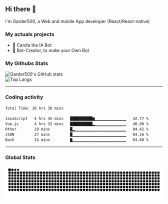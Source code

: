 ## Hi there 👋

I'm Garder500, a Web and mobile App developer (React/React-native)


### My actuals projects 
- 🔭 Cardia the IA Bot
- 🌱 Bot-Creator, to make your Own Bot

### My Githubs Stats

<!--- ![Garder 500 stats](https://github-readme-stats.vercel.app/api?username=garder500&show_icons=true&theme=Gradient) -->
![Garder500's GitHub stats](https://github-readme-stats.vercel.app/api?username=garder500&show_icons=true&theme=material-palenight&include_all_commits=true&custom_title=My%20Github%20Stats)
<br/>
![Top Langs](https://github-readme-stats.vercel.app/api/top-langs/?username=garder500&theme=material-palenight&layout=compact)

---
### Coding activity

<!--START_SECTION:waka-->

```txt
Total Time: 10 hrs 38 mins

JavaScript   4 hrs 45 mins   ██████████▆▁▁▁▁▁▁▁▁▁▁▁▁▁▁   42.77 %
Vue.js       4 hrs 32 mins   ██████████▂▁▁▁▁▁▁▁▁▁▁▁▁▁▁   40.80 %
Other        29 mins         █▂▁▁▁▁▁▁▁▁▁▁▁▁▁▁▁▁▁▁▁▁▁▁▁   04.42 %
JSON         27 mins         █▁▁▁▁▁▁▁▁▁▁▁▁▁▁▁▁▁▁▁▁▁▁▁▁   04.16 %
Bash         24 mins         ▇▁▁▁▁▁▁▁▁▁▁▁▁▁▁▁▁▁▁▁▁▁▁▁▁   03.60 %
```

<!--END_SECTION:waka-->

---

### Global Stats 

![Snake.svg](https://github.com/garder500/garder500/blob/output/github-contribution-grid-snake.svg)
